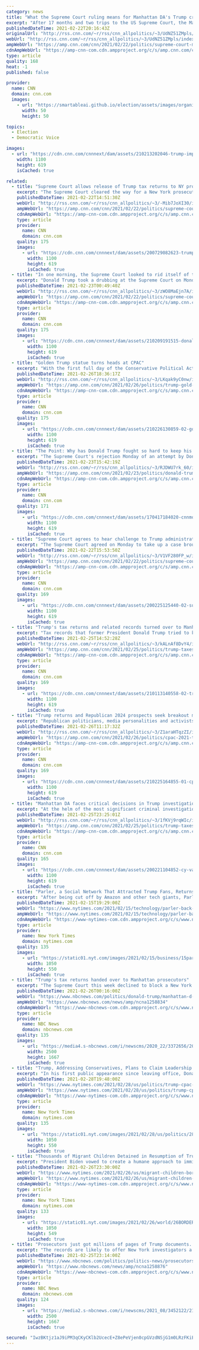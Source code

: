 ```yaml
---
category: news
title: "What the Supreme Court ruling means for Manhattan DA's Trump criminal investigation "
excerpt: "After 17 months and two trips to the US Supreme Court, the Manhattan district attorney's criminal investigation into former President Donald Trump's business has received a significant boost with investigators now able to pour over Trump's tax returns and financial records.\n    \n"
publishedDateTime: 2021-02-22T20:16:43Z
originalUrl: "http://rss.cnn.com/~r/rss/cnn_allpolitics/~3/UdNZ51ZMpls/index.html"
webUrl: "http://rss.cnn.com/~r/rss/cnn_allpolitics/~3/UdNZ51ZMpls/index.html"
ampWebUrl: "https://amp.cnn.com/cnn/2021/02/22/politics/supreme-court-manhattan-da-trump/index.html"
cdnAmpWebUrl: "https://amp-cnn-com.cdn.ampproject.org/c/s/amp.cnn.com/cnn/2021/02/22/politics/supreme-court-manhattan-da-trump/index.html"
type: article
quality: 168
heat: -1
published: false

provider:
  name: CNN
  domain: cnn.com
  images:
    - url: "https://smartableai.github.io/election/assets/images/organizations/cnn.com-50x50.jpg"
      width: 50
      height: 50

topics:
  - Election
  - Democratic Voice

images:
  - url: "https://cdn.cnn.com/cnnnext/dam/assets/210213202046-trump-impeachment-vote-acquittal-day-5-wrap-trial-two-nobles-nr-vpx-00021619-super-tease.jpg"
    width: 1100
    height: 619
    isCached: true

related:
  - title: "Supreme Court allows release of Trump tax returns to NY prosecutor"
    excerpt: "The Supreme Court cleared the way for a New York prosecutor to obtain former President Donald Trump's tax returns, dealing a massive loss to Trump who has fiercely fought to shield his financial papers from prosecutors.\n    \n"
    publishedDateTime: 2021-02-22T14:51:30Z
    webUrl: "http://rss.cnn.com/~r/rss/cnn_allpolitics/~3/-Mib7JoXI30/index.html"
    ampWebUrl: "https://amp.cnn.com/cnn/2021/02/22/politics/supreme-court-trump-taxes-vance/index.html"
    cdnAmpWebUrl: "https://amp-cnn-com.cdn.ampproject.org/c/s/amp.cnn.com/cnn/2021/02/22/politics/supreme-court-trump-taxes-vance/index.html"
    type: article
    provider:
      name: CNN
      domain: cnn.com
    quality: 175
    images:
      - url: "https://cdn.cnn.com/cnnnext/dam/assets/200729082623-trump-at-podium-super-tease.jpg"
        width: 1100
        height: 619
        isCached: true
  - title: "In one morning, the Supreme Court looked to rid itself of the Trump era"
    excerpt: "Donald Trump took a drubbing at the Supreme Court on Monday, as the justices in a flurry of orders dealt critical blows to his efforts to shield his tax records from a New York prosecutor and his oft-repeated false claims that there was widespread voter fraud during the last election.\n    \n"
    publishedDateTime: 2021-02-23T00:49:40Z
    webUrl: "http://rss.cnn.com/~r/rss/cnn_allpolitics/~3/zWO8MaEjn7A/index.html"
    ampWebUrl: "https://amp.cnn.com/cnn/2021/02/22/politics/supreme-court-trump-election-taxes-stormy-daniels/index.html"
    cdnAmpWebUrl: "https://amp-cnn-com.cdn.ampproject.org/c/s/amp.cnn.com/cnn/2021/02/22/politics/supreme-court-trump-election-taxes-stormy-daniels/index.html"
    type: article
    provider:
      name: CNN
      domain: cnn.com
    quality: 175
    images:
      - url: "https://cdn.cnn.com/cnnnext/dam/assets/210209191515-donald-trump-juicio-politico-violencia-capitolio-presidente-eeuu-gobierno-senado-aristegui-mexico-roberto-izurieta-republicanos-democratas-00002909-super-tease.jpg"
        width: 1100
        height: 619
        isCached: true
  - title: "Golden Trump statue turns heads at CPAC"
    excerpt: "With the first full day of the Conservative Political Action Conference underway, there's already an indisputable star: an outrageously golden statue of Donald Trump wearing shorts and flip-flops.\n    \n"
    publishedDateTime: 2021-02-26T18:36:17Z
    webUrl: "http://rss.cnn.com/~r/rss/cnn_allpolitics/~3/LKqak9yC0nw/index.html"
    ampWebUrl: "https://amp.cnn.com/cnn/2021/02/26/politics/trump-gold-statue-cpac-2021/index.html"
    cdnAmpWebUrl: "https://amp-cnn-com.cdn.ampproject.org/c/s/amp.cnn.com/cnn/2021/02/26/politics/trump-gold-statue-cpac-2021/index.html"
    type: article
    provider:
      name: CNN
      domain: cnn.com
    quality: 175
    images:
      - url: "https://cdn.cnn.com/cnnnext/dam/assets/210226130859-02-golden-trump-statue-cpac-super-tease.jpg"
        width: 1100
        height: 619
        isCached: true
  - title: "The Point: Why has Donald Trump fought so hard to keep his tax returns secret?"
    excerpt: "The Supreme Court's rejection Monday of an attempt by Donald Trump to keep Manhattan District Attorney Cyrus Vance from seeing his tax returns (and other financial documents) was rightly cast as a major legal setback for the former President.\n    \n"
    publishedDateTime: 2021-02-23T15:42:19Z
    webUrl: "http://rss.cnn.com/~r/rss/cnn_allpolitics/~3/RJDWU7rk_60/index.html"
    ampWebUrl: "https://amp.cnn.com/cnn/2021/02/23/politics/donald-trump-tax-returns-scotus/index.html"
    cdnAmpWebUrl: "https://amp-cnn-com.cdn.ampproject.org/c/s/amp.cnn.com/cnn/2021/02/23/politics/donald-trump-tax-returns-scotus/index.html"
    type: article
    provider:
      name: CNN
      domain: cnn.com
    quality: 171
    images:
      - url: "https://cdn.cnn.com/cnnnext/dam/assets/170417184020-cnnmoney-trump-tax-returns-super-tease.jpg"
        width: 1100
        height: 619
        isCached: true
  - title: "Supreme Court agrees to hear challenge to Trump administration's public charge rule"
    excerpt: "The Supreme Court agreed on Monday to take up a case brought by various groups and state and local officials challenging a Trump-era rule that makes it more difficult for immigrants to obtain legal status if they use public benefits, such as Medicaid, food stamps and housing vouchers.\n    \n"
    publishedDateTime: 2021-02-22T15:53:50Z
    webUrl: "http://rss.cnn.com/~r/rss/cnn_allpolitics/~3/V1VF280FP_w/index.html"
    ampWebUrl: "https://amp.cnn.com/cnn/2021/02/22/politics/supreme-court-public-charge-rule/index.html"
    cdnAmpWebUrl: "https://amp-cnn-com.cdn.ampproject.org/c/s/amp.cnn.com/cnn/2021/02/22/politics/supreme-court-public-charge-rule/index.html"
    type: article
    provider:
      name: CNN
      domain: cnn.com
    quality: 169
    images:
      - url: "https://cdn.cnn.com/cnnnext/dam/assets/200225125440-02-supreme-court-building-file-super-tease.jpg"
        width: 1100
        height: 619
        isCached: true
  - title: "Trump's tax returns and related records turned over to Manhattan district attorney"
    excerpt: "Tax records that former President Donald Trump tried to keep secret for years are now in the hands of the New York district attorney.\n    \n"
    publishedDateTime: 2021-02-25T14:52:28Z
    webUrl: "http://rss.cnn.com/~r/rss/cnn_allpolitics/~3/kALnAf8DvY4/index.html"
    ampWebUrl: "https://amp.cnn.com/cnn/2021/02/25/politics/trump-taxes-mazars-vance/index.html"
    cdnAmpWebUrl: "https://amp-cnn-com.cdn.ampproject.org/c/s/amp.cnn.com/cnn/2021/02/25/politics/trump-taxes-mazars-vance/index.html"
    type: article
    provider:
      name: CNN
      domain: cnn.com
    quality: 169
    images:
      - url: "https://cdn.cnn.com/cnnnext/dam/assets/210113140558-02-trump-impeachment-centered-super-tease.jpg"
        width: 1100
        height: 619
        isCached: true
  - title: "Trump returns and Republican 2024 prospects seek breakout moments at CPAC gathering"
    excerpt: "Republican politicians, media personalities and activists are gathering this weekend in Florida for the annual Conservative Political Action Conference, an event that could offer an early window into the party's 2024 presidential contest while also amplifying false claims that the 2020 election was stolen.\n"
    publishedDateTime: 2021-02-26T11:17:32Z
    webUrl: "http://rss.cnn.com/~r/rss/cnn_allpolitics/~3/Z1araHTqzZI/index.html"
    ampWebUrl: "https://amp.cnn.com/cnn/2021/02/26/politics/cpac-2021-trump-schedule-friday/index.html"
    cdnAmpWebUrl: "https://amp-cnn-com.cdn.ampproject.org/c/s/amp.cnn.com/cnn/2021/02/26/politics/cpac-2021-trump-schedule-friday/index.html"
    type: article
    provider:
      name: CNN
      domain: cnn.com
    quality: 169
    images:
      - url: "https://cdn.cnn.com/cnnnext/dam/assets/210225164855-01-cpac-0225-super-tease.jpg"
        width: 1100
        height: 619
        isCached: true
  - title: "Manhattan DA faces critical decisions in Trump investigation as his time in office runs low"
    excerpt: "At the helm of the most significant criminal investigation facing Donald Trump, his family and his business, Manhattan's top prosecutor faces a daunting task heading into his final months in office while sifting through millions of newly obtained pages of financial records related to the former President.\n"
    publishedDateTime: 2021-02-25T23:25:01Z
    webUrl: "http://rss.cnn.com/~r/rss/cnn_allpolitics/~3/1fKVj9rqWIc/index.html"
    ampWebUrl: "https://amp.cnn.com/cnn/2021/02/25/politics/trump-taxes-manhattan-da/index.html"
    cdnAmpWebUrl: "https://amp-cnn-com.cdn.ampproject.org/c/s/amp.cnn.com/cnn/2021/02/25/politics/trump-taxes-manhattan-da/index.html"
    type: article
    provider:
      name: CNN
      domain: cnn.com
    quality: 165
    images:
      - url: "https://cdn.cnn.com/cnnnext/dam/assets/200221104852-cy-vance-0215-super-tease.jpg"
        width: 1100
        height: 619
        isCached: true
  - title: "Parler, a Social Network That Attracted Trump Fans, Returns Online"
    excerpt: "After being cut off by Amazon and other tech giants, Parler worked for weeks to find a way to get back on the internet."
    publishedDateTime: 2021-02-15T19:29:00Z
    webUrl: "https://www.nytimes.com/2021/02/15/technology/parler-back-online.html"
    ampWebUrl: "https://www.nytimes.com/2021/02/15/technology/parler-back-online.amp.html"
    cdnAmpWebUrl: "https://www-nytimes-com.cdn.ampproject.org/c/s/www.nytimes.com/2021/02/15/technology/parler-back-online.amp.html"
    type: article
    provider:
      name: New York Times
      domain: nytimes.com
    quality: 135
    images:
      - url: "https://static01.nyt.com/images/2021/02/15/business/15parler1/merlin_182226063_a7a3368d-45c0-4f5c-a7f9-7fc23bfc40d4-facebookJumbo.jpg"
        width: 1050
        height: 550
        isCached: true
  - title: "Trump's tax returns handed over to Manhattan prosecutors"
    excerpt: "The Supreme Court this week declined to block a New York grand jury from getting Trump's personal and corporate tax returns."
    publishedDateTime: 2021-02-26T00:16:00Z
    webUrl: "https://www.nbcnews.com/politics/donald-trump/manhattan-d-vance-possession-trump-s-taxes-n1258834"
    ampWebUrl: "https://www.nbcnews.com/news/amp/ncna1258834"
    cdnAmpWebUrl: "https://www-nbcnews-com.cdn.ampproject.org/c/s/www.nbcnews.com/news/amp/ncna1258834"
    type: article
    provider:
      name: NBC News
      domain: nbcnews.com
    quality: 135
    images:
      - url: "https://media4.s-nbcnews.com/i/newscms/2020_22/3372656/200531-donald-trump-cs-611p_e554c90c1572ac84631e4d1731a76b2d.jpg"
        width: 2500
        height: 1667
        isCached: true
  - title: "Trump, Addressing Conservatives, Plans to Claim Leadership of G.O.P."
    excerpt: "In his first public appearance since leaving office, Donald J. Trump also planned to assert that there were no divisions in his party, according to excerpts of his speech, even as he plotted vindication against his enemies."
    publishedDateTime: 2021-02-28T19:48:00Z
    webUrl: "https://www.nytimes.com/2021/02/28/us/politics/trump-cpac-republicans.html"
    ampWebUrl: "https://www.nytimes.com/2021/02/28/us/politics/trump-cpac-republicans.amp.html"
    cdnAmpWebUrl: "https://www-nytimes-com.cdn.ampproject.org/c/s/www.nytimes.com/2021/02/28/us/politics/trump-cpac-republicans.amp.html"
    type: article
    provider:
      name: New York Times
      domain: nytimes.com
    quality: 135
    images:
      - url: "https://static01.nyt.com/images/2021/02/28/us/politics/28cpac-trump/merlin_184388943_eabe5c31-e90b-4553-b3cc-a3dd9ee86d9f-facebookJumbo.jpg"
        width: 1050
        height: 550
        isCached: true
  - title: "Thousands of Migrant Children Detained in Resumption of Trump-Era Policies"
    excerpt: "President Biden vowed to create a humane approach to immigration. But thousands of children who crossed the border alone are being confined in government shelters."
    publishedDateTime: 2021-02-26T23:30:00Z
    webUrl: "https://www.nytimes.com/2021/02/26/us/migrant-children-border-detained.html"
    ampWebUrl: "https://www.nytimes.com/2021/02/26/us/migrant-children-border-detained.amp.html"
    cdnAmpWebUrl: "https://www-nytimes-com.cdn.ampproject.org/c/s/www.nytimes.com/2021/02/26/us/migrant-children-border-detained.amp.html"
    type: article
    provider:
      name: New York Times
      domain: nytimes.com
    quality: 133
    images:
      - url: "https://static01.nyt.com/images/2021/02/26/world/26BORDER-KIDS/26BORDER-KIDS-facebookJumbo.jpg"
        width: 1050
        height: 549
        isCached: true
  - title: "Prosecutors just got millions of pages of Trump documents. His taxes are just the beginning."
    excerpt: "The records are likely to offer New York investigators a revealing look into the former president’s business dealings, experts say."
    publishedDateTime: 2021-02-25T23:14:00Z
    webUrl: "https://www.nbcnews.com/politics/politics-news/prosecutors-just-got-millions-trump-documents-his-taxes-are-just-n1258876"
    ampWebUrl: "https://www.nbcnews.com/news/amp/ncna1258876"
    cdnAmpWebUrl: "https://www-nbcnews-com.cdn.ampproject.org/c/s/www.nbcnews.com/news/amp/ncna1258876"
    type: article
    provider:
      name: NBC News
      domain: nbcnews.com
    quality: 124
    images:
      - url: "https://media2.s-nbcnews.com/i/newscms/2021_08/3452122/210223-donald-trump-jm-1402_dbab2f8aec615a8c581bb5f4ed0c8961.jpg"
        width: 2500
        height: 1667
        isCached: true

secured: "IwzBKtjz1aJ9iPM3qCKyCKlb2UcecE+Z8ePeVjen0cpGVzdNSjG1m0LRzFKiEg5L3wkPzlw6Yfthua4nH7z4iObKou2FIZpKClP7I/JilMDZ4Hes4AH10tOJcdteDoKXE8CUKo0qPLhLPp3yVp3WSrDeprTk1L+HGe/mdcA0cEAhN7Hk7C7mwlomP6QtAOwrEGJuwjLkCNYiSwRT/CKSaxVB89Nhm6SuXFFLa9E80H6Gl0tHqCGcBII7Xk10ZymzfTvVZBkWMqk245IzsaWUIJyuMBXkr+OUKJMGphYaPdEdpzzr65GdNdH6q9Xwxf1VRraUHGFtHz8Jn2ZOvuk0RTP7iQ1YZDWwAJcAaaiZnk4=;dMwU20xexncRoOEO6aqa8w=="
---
```


